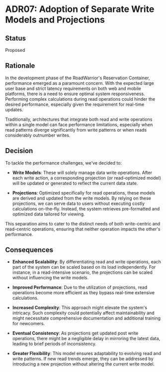 # ADR07: Adoption of Separate Write Models and Projections

## Status
Proposed

## Rationale
In the development phase of the RoadWarrior's Reservation Container, performance emerged as a paramount concern. With the expected large user base and strict latency requirements on both web and mobile platforms, there is a need to ensure optimal system responsiveness. Performing complex calculations during read operations could hinder the desired performance, especially given the requirement for real-time updates.

Traditionally, architectures that integrate both read and write operations within a single model can face performance limitations, especially when read patterns diverge significantly from write patterns or when reads considerably outnumber writes.

## Decision
To tackle the performance challenges, we've decided to:

- **Write Models**: These will solely manage data write operations. After each write action, a corresponding projection (or read-optimized model) will be updated or generated to reflect the current data state.

- **Projections**: Optimized specifically for read operations, these models are derived and updated from the write models. By relying on these projections, we can serve data to users without executing costly calculations on-the-fly. Instead, the system retrieves pre-formatted and optimized data tailored for viewing.

This separation aims to cater to the distinct needs of both write-centric and read-centric operations, ensuring that neither operation impacts the other's performance.

## Consequences
- **Enhanced Scalability**: By differentiating read and write operations, each part of the system can be scaled based on its load independently. For instance, in a read-intensive scenario, the projections can be scaled without influencing the write models.

- **Improved Performance**: Due to the utilization of projections, read operations become more efficient as they bypass real-time extensive calculations.

- **Increased Complexity**: This approach might elevate the system's intricacy. Such complexity could potentially affect maintainability and might necessitate comprehensive documentation and additional training for newcomers.

- **Eventual Consistency**: As projections get updated post write operations, there might be a negligible delay in mirroring the latest data, leading to brief periods of inconsistency.

- **Greater Flexibility**: This model ensures adaptability to evolving read and write patterns. If new read trends emerge, they can be addressed by introducing a new projection without altering the current write model.

